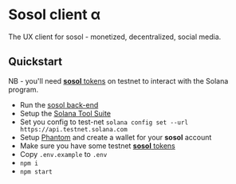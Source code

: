 # Sosol client α

The UX client for sosol - monetized, decentralized, social media.

## Quickstart

NB - you'll need [**sosol** tokens](https://explorer.solana.com/address/soso1vCmdxwEZqU47M4NZ4MxZH19ppgqF1auG7dP3wz?cluster=testnet) on testnet to interact with the Solana program.

- Run the [sosol back-end](https://github.com/sosol-gmi/sosol-graphql-api)
- Setup the [Solana Tool Suite](https://docs.solana.com/cli/install-solana-cli-tools)
- Set you config to test-net `solana config set --url https://api.testnet.solana.com`
- Setup [Phantom](https://phantom.app) and create a wallet for your **sosol** account
- Make sure you have some testnet [**sosol** tokens](https://explorer.solana.com/address/soso1vCmdxwEZqU47M4NZ4MxZH19ppgqF1auG7dP3wz?cluster=testnet)
- Copy `.env.example` to `.env`
- `npm i`
- `npm start`
